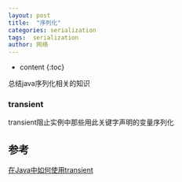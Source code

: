 ```yaml
---
layout: post
title:  "序列化"
categories: serialization
tags:  serialization
author: 网络
---
```


* content
{:toc}

总结java序列化相关的知识







### transient

transient阻止实例中那些用此关键字声明的变量序列化

## 参考

[在Java中如何使用transient](http://www.importnew.com/12611.html)